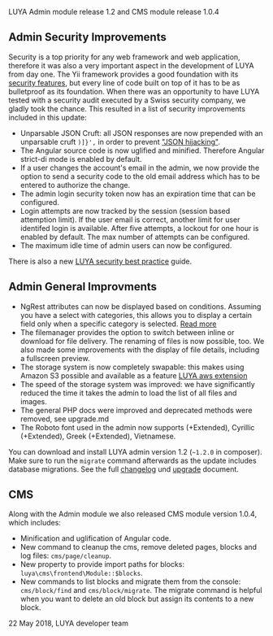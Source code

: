 LUYA Admin module release 1.2 and CMS module release 1.0.4

## Admin Security Improvements

Security is a top priority for any web framework and web application, therefore it was also a very important aspect in the development of LUYA from day one. The Yii framework provides a good foundation with its [security features](https://www.yiiframework.com/doc/guide/2.0/en/security-overview), but every line of code built on top of it has to be as bulletproof as its foundation. When there was an opportunity to have LUYA tested with a security audit executed by a Swiss security company, we gladly took the chance. This resulted in a list of security improvements included in this update:

+ Unparsable JSON Cruft: all JSON responses are now prepended with an unparsable cruft `)]}',` in order to prevent ["JSON hijacking"](https://portswigger.net/blog/json-hijacking-for-the-modern-web).
+ The Angular source code is now uglified and minified. Therefore Angular strict-di mode is enabled by default.
+ If a user changes the account's email in the admin, we now provide the option to send a security code to the old email address which has to be entered to authorize the change.
+ The admin login security token now has an expiration time that can be configured.
+ Login attempts are now tracked by the session (session based attemption limit). If the user email is correct, another limit for user identifed login is available. After five attempts, a lockout for one hour is enabled by default. The max number of attempts can be configured.
+ The maximum idle time of admin users can now be configured.

There is also a new [LUYA security best practice](https://luya.io/guide/app-security) guide.

## Admin General Improvments

+ NgRest attributes can now be displayed based on conditions. Assuming you have a select with categories, this allows you to display a certain field only when a specific category is selected. [Read more](https://github.com/luyadev/luya-module-admin/blob/master/src/ngrest/base/Plugin.php#L53-L71)
+ The filemanager provides the option to switch between inline or download for file delivery. The renaming of files is now possible, too. We also made some improvements with the display of file details, including a fullscreen preview.
+ The storage system is now completely swapable: this makes using Amazon S3 possible and available as a feature [LUYA aws extension](https://github.com/luyadev/luya-aws)
+ The speed of the storage system was improved: we have significantly reduced the time it takes the admin to load the list of all files and images.
+ The general PHP docs were improved and deprecated methods were removed, see upgrade.md
+ The Roboto font used in the admin now supports (+Extended), Cyrillic (+Extended), Greek (+Extended), Vietnamese.

You can download and install LUYA admin version 1.2 (`~1.2.0` in composer). Make sure to run the `migrate` command afterwards as the update includes database migrations. See the full [changelog](https://github.com/luyadev/luya-module-admin/blob/master/CHANGELOG.md) und [upgrade](https://github.com/luyadev/luya-module-admin/blob/master/UPGRADE.md) document.

## CMS

Along with the Admin module we also released CMS module version 1.0.4, which includes:

+ Minification and uglification of Angular code.
+ New command to cleanup the cms, remove deleted pages, blocks and log files: `cms/page/cleanup`.
+ New property to provide import paths for blocks: `luya\cms\frontend\Module::$blocks`.
+ New commands to list blocks and migrate them from the console: `cms/block/find` and `cms/block/migrate`. The migrate command is helpful when you want to delete an old block but assign its contents to a new block.

22 May 2018, LUYA developer team
